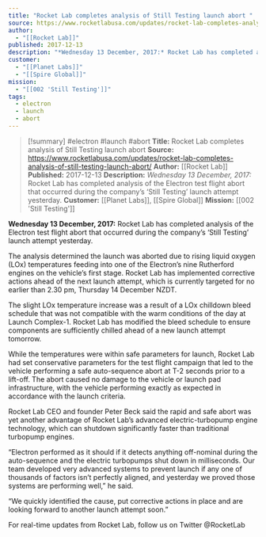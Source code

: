 ```yaml
---
title: "Rocket Lab completes analysis of Still Testing launch abort "
source: https://www.rocketlabusa.com/updates/rocket-lab-completes-analysis-of-still-testing-launch-abort/
author:
  - "[[Rocket Lab]]"
published: 2017-12-13
description: "*Wednesday 13 December, 2017:* Rocket Lab has completed analysis of the Electron test flight abort that occurred during the company’s ‘Still Testing’ launch attempt yesterday."
customer:
  - "[[Planet Labs]]"
  - "[[Spire Global]]"
mission:
  - "[[002 'Still Testing']]"
tags:
  - electron
  - launch
  - abort
---
```

>[!summary]
#electron #launch #abort
**Title:** Rocket Lab completes analysis of Still Testing launch abort 
**Source:** https://www.rocketlabusa.com/updates/rocket-lab-completes-analysis-of-still-testing-launch-abort/
**Author:** [[Rocket Lab]]
**Published:** 2017-12-13
**Description:** *Wednesday 13 December, 2017:* Rocket Lab has completed analysis of the Electron test flight abort that occurred during the company’s ‘Still Testing’ launch attempt yesterday.
**Customer:** [[Planet Labs]], [[Spire Global]]
**Mission:** [[002 'Still Testing']]

**Wednesday 13 December, 2017:** Rocket Lab has completed analysis of the Electron test flight abort that occurred during the company’s ‘Still Testing’ launch attempt yesterday. 

The analysis determined the launch was aborted due to rising liquid oxygen (LOx) temperatures feeding into one of the Electron’s nine Rutherford engines on the vehicle’s first stage. Rocket Lab has implemented corrective actions ahead of the next launch attempt, which is currently targeted for no earlier than 2.30 pm, Thursday 14 December NZDT. 

The slight LOx temperature increase was a result of a LOx chilldown bleed schedule that was not compatible with the warm conditions of the day at Launch Complex-1. Rocket Lab has modified the bleed schedule to ensure components are sufficiently chilled ahead of a new launch attempt tomorrow. 

While the temperatures were within safe parameters for launch, Rocket Lab had set conservative parameters for the test flight campaign that led to the vehicle performing a safe auto-sequence abort at T-2 seconds prior to a lift-off. The abort caused no damage to the vehicle or launch pad infrastructure, with the vehicle performing exactly as expected in accordance with the launch criteria.

Rocket Lab CEO and founder Peter Beck said the rapid and safe abort was yet another advantage of Rocket Lab’s advanced electric-turbopump engine technology, which can shutdown significantly faster than traditional turbopump engines.  

“Electron performed as it should if it detects anything off-nominal during the auto-sequence and the electric turbopumps shut down in milliseconds. Our team developed very advanced systems to prevent launch if any one of thousands of factors isn’t perfectly aligned, and yesterday we proved those systems are performing well,” he said. 

“We quickly identified the cause, put corrective actions in place and are looking forward to another launch attempt soon.” 

For real-time updates from Rocket Lab, follow us on Twitter @RocketLab